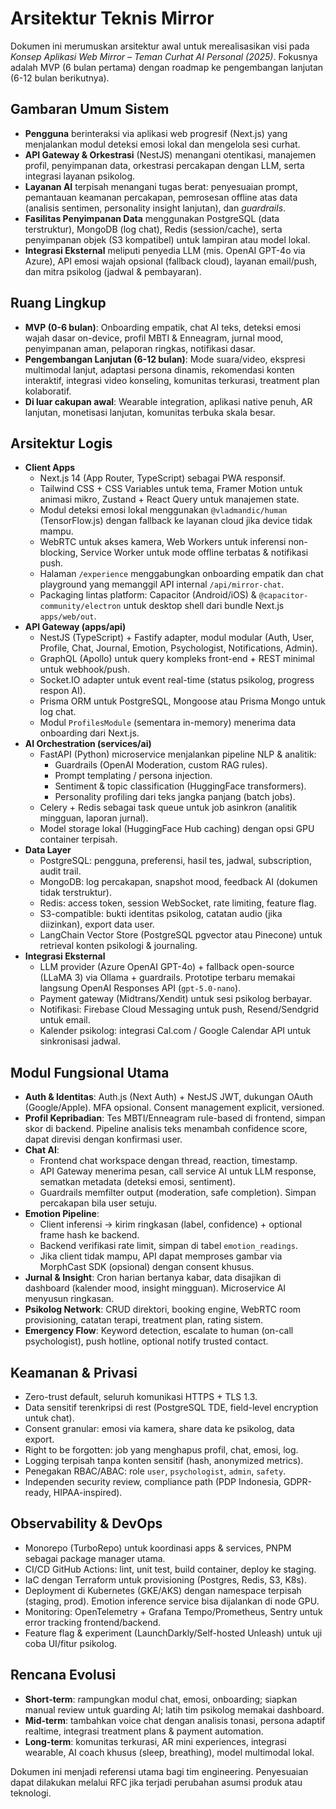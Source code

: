 # Arsitektur Teknis Mirror

Dokumen ini merumuskan arsitektur awal untuk merealisasikan visi pada _Konsep Aplikasi Web Mirror – Teman Curhat AI Personal (2025)_. Fokusnya adalah MVP (6 bulan pertama) dengan roadmap ke pengembangan lanjutan (6-12 bulan berikutnya).

## Gambaran Umum Sistem
- **Pengguna** berinteraksi via aplikasi web progresif (Next.js) yang menjalankan modul deteksi emosi lokal dan mengelola sesi curhat.
- **API Gateway & Orkestrasi** (NestJS) menangani otentikasi, manajemen profil, penyimpanan data, orkestrasi percakapan dengan LLM, serta integrasi layanan psikolog.
- **Layanan AI** terpisah menangani tugas berat: penyesuaian prompt, pemantauan keamanan percakapan, pemrosesan offline atas data (analisis sentimen, personality insight lanjutan), dan _guardrails_.
- **Fasilitas Penyimpanan Data** menggunakan PostgreSQL (data terstruktur), MongoDB (log chat), Redis (session/cache), serta penyimpanan objek (S3 kompatibel) untuk lampiran atau model lokal.
- **Integrasi Eksternal** meliputi penyedia LLM (mis. OpenAI GPT-4o via Azure), API emosi wajah opsional (fallback cloud), layanan email/push, dan mitra psikolog (jadwal & pembayaran).

## Ruang Lingkup
- **MVP (0-6 bulan)**: Onboarding empatik, chat AI teks, deteksi emosi wajah dasar on-device, profil MBTI & Enneagram, jurnal mood, penyimpanan aman, pelaporan ringkas, notifikasi dasar.
- **Pengembangan Lanjutan (6-12 bulan)**: Mode suara/video, ekspresi multimodal lanjut, adaptasi persona dinamis, rekomendasi konten interaktif, integrasi video konseling, komunitas terkurasi, treatment plan kolaboratif.
- **Di luar cakupan awal**: Wearable integration, aplikasi native penuh, AR lanjutan, monetisasi lanjutan, komunitas terbuka skala besar.

## Arsitektur Logis
- **Client Apps**
  - Next.js 14 (App Router, TypeScript) sebagai PWA responsif.
  - Tailwind CSS + CSS Variables untuk tema, Framer Motion untuk animasi mikro, Zustand + React Query untuk manajemen state.
  - Modul deteksi emosi lokal menggunakan `@vladmandic/human` (TensorFlow.js) dengan fallback ke layanan cloud jika device tidak mampu.
  - WebRTC untuk akses kamera, Web Workers untuk inferensi non-blocking, Service Worker untuk mode offline terbatas & notifikasi push.
  - Halaman `/experience` menggabungkan onboarding empatik dan chat playground yang memanggil API internal `/api/mirror-chat`.
  - Packaging lintas platform: Capacitor (Android/iOS) & `@capacitor-community/electron` untuk desktop shell dari bundle Next.js `apps/web/out`.
- **API Gateway (apps/api)**
  - NestJS (TypeScript) + Fastify adapter, modul modular (Auth, User, Profile, Chat, Journal, Emotion, Psychologist, Notifications, Admin).
  - GraphQL (Apollo) untuk query kompleks front-end + REST minimal untuk webhook/push.
  - Socket.IO adapter untuk event real-time (status psikolog, progress respon AI).
  - Prisma ORM untuk PostgreSQL, Mongoose atau Prisma Mongo untuk log chat.
  - Modul `ProfilesModule` (sementara in-memory) menerima data onboarding dari Next.js.
- **AI Orchestration (services/ai)**
  - FastAPI (Python) microservice menjalankan pipeline NLP & analitik:
    - Guardrails (OpenAI Moderation, custom RAG rules).
    - Prompt templating / persona injection.
    - Sentiment & topic classification (HuggingFace transformers).
    - Personality profiling dari teks jangka panjang (batch jobs).
  - Celery + Redis sebagai task queue untuk job asinkron (analitik mingguan, laporan jurnal).
  - Model storage lokal (HuggingFace Hub caching) dengan opsi GPU container terpisah.
- **Data Layer**
  - PostgreSQL: pengguna, preferensi, hasil tes, jadwal, subscription, audit trail.
  - MongoDB: log percakapan, snapshot mood, feedback AI (dokumen tidak terstruktur).
  - Redis: access token, session WebSocket, rate limiting, feature flag.
  - S3-compatible: bukti identitas psikolog, catatan audio (jika diizinkan), export data user.
  - LangChain Vector Store (PostgreSQL pgvector atau Pinecone) untuk retrieval konten psikologi & journaling.
- **Integrasi Eksternal**
  - LLM provider (Azure OpenAI GPT-4o) + fallback open-source (LLaMA 3) via Ollama + guardrails. Prototipe terbaru memakai langsung OpenAI Responses API (`gpt-5.0-nano`).
  - Payment gateway (Midtrans/Xendit) untuk sesi psikolog berbayar.
  - Notifikasi: Firebase Cloud Messaging untuk push, Resend/Sendgrid untuk email.
  - Kalender psikolog: integrasi Cal.com / Google Calendar API untuk sinkronisasi jadwal.

## Modul Fungsional Utama
- **Auth & Identitas**: Auth.js (Next Auth) + NestJS JWT, dukungan OAuth (Google/Apple). MFA opsional. Consent management explicit, versioned.
- **Profil Kepribadian**: Tes MBTI/Enneagram rule-based di frontend, simpan skor di backend. Pipeline analisis teks menambah confidence score, dapat direvisi dengan konfirmasi user.
- **Chat AI**:
  - Frontend chat workspace dengan thread, reaction, timestamp.
  - API Gateway menerima pesan, call service AI untuk LLM response, sematkan metadata (deteksi emosi, sentiment).
  - Guardrails memfilter output (moderation, safe completion). Simpan percakapan bila user setuju.
- **Emotion Pipeline**:
  - Client inferensi -> kirim ringkasan (label, confidence) + optional frame hash ke backend.
  - Backend verifikasi rate limit, simpan di tabel `emotion_readings`.
  - Jika client tidak mampu, API dapat memproses gambar via MorphCast SDK (opsional) dengan consent khusus.
- **Jurnal & Insight**: Cron harian bertanya kabar, data disajikan di dashboard (kalender mood, insight mingguan). Microservice AI menyusun ringkasan.
- **Psikolog Network**: CRUD direktori, booking engine, WebRTC room provisioning, catatan terapi, treatment plan, rating sistem.
- **Emergency Flow**: Keyword detection, escalate to human (on-call psychologist), push hotline, optional notify trusted contact.

## Keamanan & Privasi
- Zero-trust default, seluruh komunikasi HTTPS + TLS 1.3.
- Data sensitif terenkripsi di rest (PostgreSQL TDE, field-level encryption untuk chat).
- Consent granular: emosi via kamera, share data ke psikolog, data export.
- Right to be forgotten: job yang menghapus profil, chat, emosi, log.
- Logging terpisah tanpa konten sensitif (hash, anonymized metrics).
- Penegakan RBAC/ABAC: role `user`, `psychologist`, `admin`, `safety`.
- Independen security review, compliance path (PDP Indonesia, GDPR-ready, HIPAA-inspired).

## Observability & DevOps
- Monorepo (TurboRepo) untuk koordinasi apps & services, PNPM sebagai package manager utama.
- CI/CD GitHub Actions: lint, unit test, build container, deploy ke staging.
- IaC dengan Terraform untuk provisioning (Postgres, Redis, S3, K8s).
- Deployment di Kubernetes (GKE/AKS) dengan namespace terpisah (staging, prod). Emotion inference service bisa dijalankan di node GPU.
- Monitoring: OpenTelemetry + Grafana Tempo/Prometheus, Sentry untuk error tracking frontend/backend.
- Feature flag & experiment (LaunchDarkly/Self-hosted Unleash) untuk uji coba UI/fitur psikolog.

## Rencana Evolusi
- **Short-term**: rampungkan modul chat, emosi, onboarding; siapkan manual review untuk guarding AI; latih tim psikolog memakai dashboard.
- **Mid-term**: tambahkan voice chat dengan analisis tonasi, persona adaptif realtime, integrasi treatment plans & payment automation.
- **Long-term**: komunitas terkurasi, AR mini experiences, integrasi wearable, AI coach khusus (sleep, breathing), model multimodal lokal.

Dokumen ini menjadi referensi utama bagi tim engineering. Penyesuaian dapat dilakukan melalui RFC jika terjadi perubahan asumsi produk atau teknologi.
